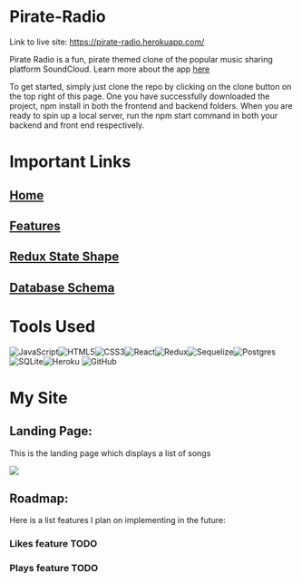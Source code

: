 # Pirate-Radio

Link to live site: https://pirate-radio.herokuapp.com/


Pirate Radio is a fun, pirate themed clone of the popular music sharing platform SoundCloud. Learn more about the app
[here](https://github.com/B1G-M0N3Y/pirate-radio/wiki)

To get started, simply just clone the repo by clicking on the clone button on the top right of this page. One you have successfully downloaded the project, npm install in both the frontend and backend folders. When you are ready to spin up a local server, run the npm start command in both your backend and front end respectively.

# Important Links
## [Home](https://github.com/B1G-M0N3Y/pirate-radio/wiki)
## [Features](https://github.com/B1G-M0N3Y/pirate-radio/wiki/Features)
## [Redux State Shape](https://github.com/B1G-M0N3Y/pirate-radio/wiki/Redux-State-Shape)
## [Database Schema](https://github.com/B1G-M0N3Y/pirate-radio/blob/main/soundcloud_dbdiagram.png)


# Tools Used
![JavaScript](https://img.shields.io/badge/javascript-%23323330.svg?style=for-the-badge&logo=javascript&logoColor=%23F7DF1E)![HTML5](https://img.shields.io/badge/html5-%23E34F26.svg?style=for-the-badge&logo=html5&logoColor=white)![CSS3](https://img.shields.io/badge/css3-%231572B6.svg?style=for-the-badge&logo=css3&logoColor=white)![React](https://img.shields.io/badge/react-%2320232a.svg?style=for-the-badge&logo=react&logoColor=%2361DAFB)![Redux](https://img.shields.io/badge/redux-%23593d88.svg?style=for-the-badge&logo=redux&logoColor=white)![Sequelize](https://img.shields.io/badge/Sequelize-52B0E7?style=for-the-badge&logo=Sequelize&logoColor=white)![Postgres](https://img.shields.io/badge/postgres-%23316192.svg?style=for-the-badge&logo=postgresql&logoColor=white)![SQLite](https://img.shields.io/badge/sqlite-%2307405e.svg?style=for-the-badge&logo=sqlite&logoColor=white)![Heroku](https://img.shields.io/badge/heroku-%23430098.svg?style=for-the-badge&logo=heroku&logoColor=white)	![GitHub](https://img.shields.io/badge/github-%23121011.svg?style=for-the-badge&logo=github&logoColor=white)

# My Site

## Landing Page:

This is the landing page which displays a list of songs

<img src='https://res.cloudinary.com/dy199z8qt/image/upload/v1666602202/landingpage_iyqsri.png'>

## Roadmap:

Here is a list features I plan on implementing in the future:

### Likes feature TODO
### Plays feature TODO

